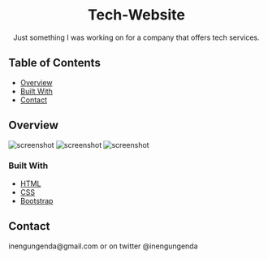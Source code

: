 <h1 align="center">Tech-Website</h1>
<div align="center">
   Just something I was working on for a company that offers tech services.
</div>

<!--TABLE OF CONTENTS -->
## Table of Contents
- [Overview](#overview)
- [Built With](#built-with)
- [Contact](#contact)
<!-- OVERVIEW -->
## Overview
![screenshot](/images/screenshot.png)
![screenshot](/images/screenshot2.png)
![screenshot](/images/screenshot3.png)

### Built With
- [HTML](#HTML)
- [CSS](#CSS)
- [Bootstrap](#Bootsrap)
## Contact
<p> inengungenda@gmail.com or on twitter @inengungenda </p>

<!-- Introduce your projects by taking a screenshot or a gif. Try to tell visitors a story about your project by answering: -->
